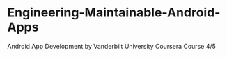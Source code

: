 # Engineering-Maintainable-Android-Apps
 Android App Development by Vanderbilt University Coursera Course 4/5
